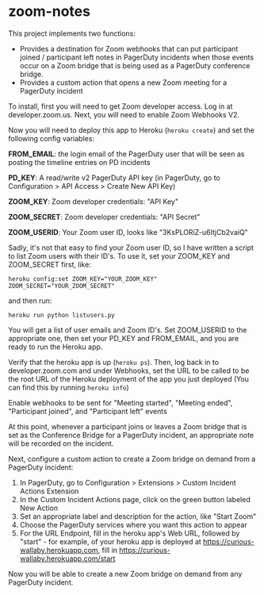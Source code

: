 # zoom-notes

This project implements two functions:

* Provides a destination for Zoom webhooks that can put participant joined / participant left notes in PagerDuty incidents when those events occur on a Zoom bridge that is being used as a PagerDuty conference bridge.
* Provides a custom action that opens a new Zoom meeting for a PagerDuty incident

To install, first you will need to get Zoom developer access. Log in at developer.zoom.us. Next, you will need to enable Zoom Webhooks V2.

Now you will need to deploy this app to Heroku (`heroku create`) and set the following config variables:

**FROM_EMAIL**: the login email of the PagerDuty user that will be seen as posting the timeline entries on PD incidents

**PD_KEY**: A read/write v2 PagerDuty API key (in PagerDuty, go to Configuration > API Access > Create New API Key)

**ZOOM_KEY**: Zoom developer credentials: "API Key"

**ZOOM_SECRET**: Zoom developer credentials: "API Secret"

**ZOOM_USERID**: Your Zoom user ID, looks like "3KsPLORiZ-u6ItjCb2vaiQ"

Sadly, it's not that easy to find your Zoom user ID, so I have written a script to list Zoom users with their ID's. To use it, set your ZOOM_KEY and ZOOM_SECRET first, like:

`heroku config:set ZOOM_KEY="YOUR_ZOOM_KEY" ZOOM_SECRET="YOUR_ZOOM_SECRET"`

and then run:

`heroku run python listusers.py`

You will get a list of user emails and Zoom ID's. Set ZOOM_USERID to the appropriate one, then set your PD_KEY and FROM_EMAIL, and you are ready to run the Heroku app.

Verify that the heroku app is up (`heroku ps`). Then, log back in to developer.zoom.com and under Webhooks, set the URL to be called to be the root URL of the Heroku deployment of the app you just deployed (You can find this by running `heroku info`)

Enable webhooks to be sent for "Meeting started", "Meeting ended", "Participant joined", and "Participant left" events

At this point, whenever a participant joins or leaves a Zoom bridge that is set as the Conference Bridge for a PagerDuty incident, an appropriate note will be recorded on the incident.

Next, configure a custom action to create a Zoom bridge on demand from a PagerDuty incident:

1. In PagerDuty, go to Configuration > Extensions > Custom Incident Actions Extension
1. In the Custom Incident Actions page, click on the green button labeled New Action
1. Set an appropriate label and description for the action, like "Start Zoom"
1. Choose the PagerDuty services where you want this action to appear
1. For the URL Endpoint, fill in the heroku app's Web URL, followed by "start" - for example, of your heroku app is deployed at https://curious-wallaby.herokuapp.com, fill in https://curious-wallaby.herokuapp.com/start

Now you will be able to create a new Zoom bridge on demand from any PagerDuty incident.

